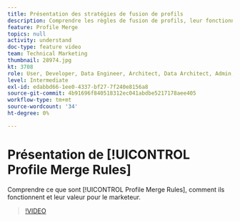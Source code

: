 ```yaml
---
title: Présentation des stratégies de fusion de profils
description: Comprendre les règles de fusion de profils, leur fonctionnement et leur valeur pour le marketeur.
feature: Profile Merge
topics: null
activity: understand
doc-type: feature video
team: Technical Marketing
thumbnail: 28974.jpg
kt: 3708
role: User, Developer, Data Engineer, Architect, Data Architect, Admin, Leader
level: Intermediate
exl-id: edabbd66-1ee0-4337-bf27-7f240e8156a8
source-git-commit: 4b91696f840518312ec041abdbe5217178aee405
workflow-type: tm+mt
source-wordcount: '34'
ht-degree: 0%

---
```


# Présentation de [!UICONTROL Profile Merge Rules]

Comprendre ce que sont [!UICONTROL Profile Merge Rules], comment ils fonctionnent et leur valeur pour le marketeur.

>[!VIDEO](https://video.tv.adobe.com/v/28974/?quality=12)
